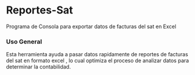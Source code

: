# Reportes-Sat
Programa de Consola para exportar datos de facturas del sat en Excel

### Uso General
Esta herramienta ayuda a pasar datos rapidamente de reportes de facturas del sat en formato excel ,  lo cual
optimiza el proceso de analizar datos para determinar la contabilidad.

